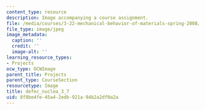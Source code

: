 ```yaml
---
content_type: resource
description: Image accompanying a course assignment.
file: /media/courses/3-22-mechanical-behavior-of-materials-spring-2008/8f8be4fe45a42edb921a94b2a2df0a2a_defec_nuclea_3_7.jpg
file_type: image/jpeg
image_metadata:
  caption: ''
  credit: ''
  image-alt: ''
learning_resource_types:
- Projects
ocw_type: OCWImage
parent_title: Projects
parent_type: CourseSection
resourcetype: Image
title: defec_nuclea_3_7
uid: 8f8be4fe-45a4-2edb-921a-94b2a2df0a2a
---
```

